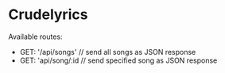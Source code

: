 # Crudelyrics

Available routes:
  - GET: '/api/songs' // send all songs as JSON response
  - GET: 'api/song/:id // send specified song as JSON response 
